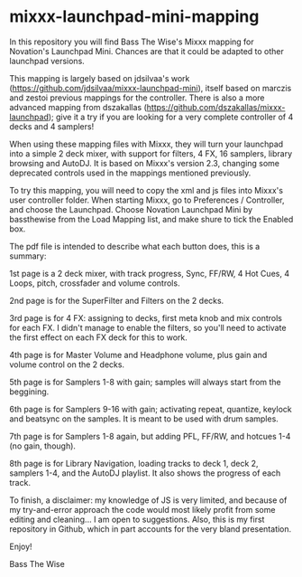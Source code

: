 # mixxx-launchpad-mini-mapping

In this repository you will find Bass The Wise's Mixxx mapping for Novation's Launchpad Mini. Chances are that it could be adapted to other launchpad versions.

This mapping is largely based on jdsilvaa's work (https://github.com/jdsilvaa/mixxx-launchpad-mini), itself based on marczis and zestoi previous mappings for the controller. There is also a more advanced mapping from dszakallas (https://github.com/dszakallas/mixxx-launchpad); give it a try if you are looking for a very complete controller of 4 decks and 4 samplers!

When using these mapping files with Mixxx, they will turn your launchpad into a simple 2 deck mixer, with support for filters, 4 FX, 16 samplers, library browsing and AutoDJ. It is based on Mixxx's version 2.3, changing some deprecated controls used in the mappings mentioned previously.

To try this mapping, you will need to copy the xml and js files into Mixxx's user controller folder. When starting Mixxx, go to Preferences / Controller, and choose the Launchpad. Choose Novation Launchpad Mini by bassthewise from the Load Mapping list, and make shure to tick the Enabled box.

The pdf file is intended to describe what each button does, this is a summary:

1st page is a 2 deck mixer, with track progress, Sync, FF/RW, 4 Hot Cues, 4 Loops, pitch, crossfader and volume controls.

2nd page is for the SuperFilter and Filters on the 2 decks.

3rd page is for 4 FX: assigning to decks, first meta knob and mix controls for each FX. I didn't manage to enable the filters, so you'll need to activate the first effect on each FX deck for this to work.

4th page is for Master Volume and Headphone volume, plus gain and volume control on the 2 decks.

5th page is for Samplers 1-8 with gain; samples will always start from the beggining.

6th page is for Samplers 9-16 with gain; activating repeat, quantize, keylock and beatsync on the samples. It is meant to be used with drum samples.

7th page is for Samplers 1-8 again, but adding PFL, FF/RW, and hotcues 1-4 (no gain, though).

8th page is for Library Navigation, loading tracks to deck 1, deck 2, samplers 1-4, and the AutoDJ playlist. It also shows the progress of each track.


To finish, a disclaimer: my knowledge of JS is very limited, and because of my try-and-error approach the code would most likely profit from some editing and cleaning... I am open to suggestions. Also, this is my first repository in Github, which in part accounts for the very bland presentation.

Enjoy!

Bass The Wise
